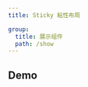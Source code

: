 ```yaml
---
title: Sticky 粘性布局

group:
  title: 展示组件
  path: /show
---
```


## Demo

<code src="./demos/index.tsx"></code>
